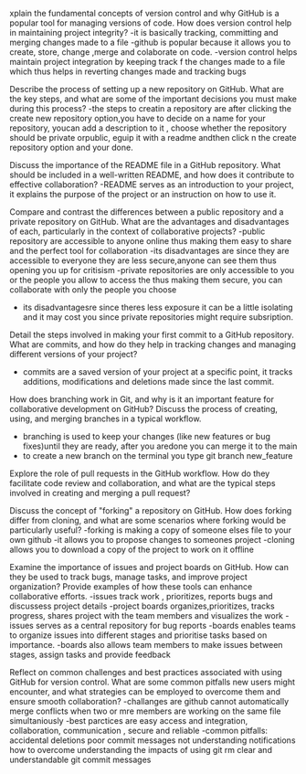 

xplain the fundamental concepts of version control and why GitHub is a popular tool for managing versions of code. How does version control help in maintaining project integrity?
-it is basically tracking, committing and merging changes made to a file 
-github is popular  because it allows you to create, store, change ,merge and colaborate on code.
-version control helps maintain project integration by keeping track f the changes made to a file which thus helps in reverting changes made and tracking bugs
 
Describe the process of setting up a new repository on GitHub. What are the key steps, and what are some of the important decisions you must make during this process?
-the steps to creatin a repository are after clicking the create new repository option,you have to decide on a name for your repository, youcan add a description to it , choose whether the repository should be private orpublic, eguip it with a readme andthen click n the create repository option and your done. 

Discuss the importance of the README file in a GitHub repository. What should be included in a well-written README, and how does it contribute to effective collaboration?
-README serves as an introduction to your project, it explains the purpose of the project or an instruction on how to use it.

Compare and contrast the differences between a public repository and a private repository on GitHub. What are the advantages and disadvantages of each, particularly in the context of collaborative projects? 
-public repository are accessible to anyone online thus making them easy to share and the perfect tool for collaboration
-its disadvantages are since they are accessible to everyone they are less secure,anyone can see them thus opening you  up for critisism
-private repositories are only accessible to you  or the people you allow to access the thus making them secure, you can collaborate with only the people you choose
- its disadvantagesre since theres less exposure it can be a little isolating  and it may cost you since private repositories might require subsription.

Detail the steps involved in making your first commit to a GitHub repository. What are commits, and how do they help in tracking changes and managing different versions of your project?
- commits are a saved version of your project at  a specific point, it tracks additions, modifications and deletions made since the last commit.

How does branching work in Git, and why is it an important feature for collaborative development on GitHub? Discuss the process of creating, using, and merging branches in a typical workflow.
- branching is used to keep your changes (like new features or bug fixes)until they are ready, after you aredone you can merge it to the main
- to create a new branch on the terminal you type git branch new_feature

Explore the role of pull requests in the GitHub workflow. How do they facilitate code review and collaboration, and what are the typical steps involved in creating and merging a pull request?

Discuss the concept of "forking" a repository on GitHub. How does forking differ from cloning, and what are some scenarios where forking would be particularly useful?
-forking is making a copy of someone elses  file to your own github 
-it allows you to propose changes  to someones project
-cloning allows you to download a copy of the project to work on it offline

Examine the importance of issues and project boards on GitHub. How can they be used to track bugs, manage tasks, and improve project organization? Provide examples of how these tools can enhance collaborative efforts.
-issues track work , prioritizes, reports bugs and discussess project details
-project boards organizes,prioritizes, tracks progress, shares project with the team members and visualizes the work
-issues serves as a central repository for bug reports
-boards enables teams to organize  issues into different stages and prioritise tasks based on importance.
-boards also allows team members to make issues  between stages, assign tasks and provide feedback

Reflect on common challenges and best practices associated with using GitHub for version control. What are some common pitfalls new users might encounter, and what strategies can be employed to overcome them and ensure smooth collaboration?
-challanges are github cannot automatically merge conflicts when two or mre members are working on the same file simultaniously
-best parctices are easy access and integration, collaboration, communication , secure and reliable
-common pitfalls:
        accidental deletions
        poor commit messages
        not understanding notifications
how to overcome
        understanding the impacts of using git rm
        clear and understandable git  commit messages
